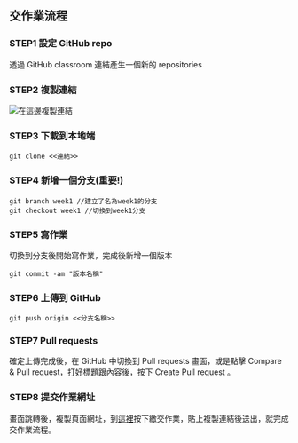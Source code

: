 ## 交作業流程

### **STEP1** 設定 GitHub repo
透過 GitHub classroom 連結產生一個新的 repositories

### **STEP2** 複製連結
![在這邊複製連結](https://github.com/peng-jing/test/blob/main/1.JPG?raw=true)

### **STEP3** 下載到本地端
``` git
git clone <<連結>>
```

### **STEP4** 新增一個分支(重要!)
```git
git branch week1 //建立了名為week1的分支
git checkout week1 //切換到week1分支
```

### **STEP5** 寫作業
切換到分支後開始寫作業，完成後新增一個版本
```git
git commit -am "版本名稱"
```

### **STEP6** 上傳到 GitHub
```git
git push origin <<分支名稱>>
```

### **STEP7** Pull requests
確定上傳完成後，在 GitHub 中切換到 Pull requests 畫面，或是點擊 Compare & Pull request，打好標題跟內容後，按下 Create Pull request 。

### **STEP8** 提交作業網址
畫面跳轉後，複製頁面網址，到[這裡](https://learning.lidemy.com/course)按下繳交作業，貼上複製連結後送出，就完成交作業流程。